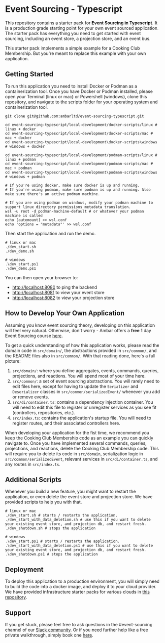 # Event Sourcing - Typescript

This repository contains a starter pack for **Event Sourcing in Typescript.** It is a production grade starting point 
for your own event sourced application. The starter pack has everything you need to get started with event sourcing, 
including an event store, a projection store, and an event bus.

This starter pack implements a simple example for a Cooking Club Membership. But you're meant to replace this example
with your own application. 

## Getting Started

To run this application you need to install Docker or Podman as a containerization tool. 
Once you have Docker or Podman installed, please open your Terminal (linux or mac) or 
Powershell (windows), clone this repository, and navigate to the scripts folder for 
your operating system and containerization tool. 

```
git clone git@github.com:ambarltd/event-sourcing-typescript.git

cd event-sourcing-typescript/local-development/docker-scripts/linux # linux + docker
cd event-sourcing-typescript/local-development/docker-scripts/mac # mac + docker
cd event-sourcing-typescript\local-development\docker-scripts\windows  # windows + docker

cd event-sourcing-typescript/local-development/podman-scripts/linux # linux + podman
cd event-sourcing-typescript/local-development/podman-scripts/mac # mac + podman
cd event-sourcing-typescript\local-development\podman-scripts\windows  # windows + podman

# If you're using docker, make sure docker is up and running.
# If you're using podman, make sure podman is up and running. Also make sure there's an active podman machine.

# If you are using podman on windows, modify your podman machine to support linux directory permissions metadata translation.
wsl -u root -d podman-machine-default # or whatever your podman machine is called
echo [automount] >> wsl.conf
echo 'options = "metadata"' >> wsl.conf
```

Then start the application and run the demo.

```
# linux or mac
./dev_start.sh 
./dev_demo.sh

# windows
.\dev_start.ps1
.\dev_demo.ps1
```

You can then open your browser to:
- [http://localhost:8080](http://localhost:8080) to ping the backend
- [http://localhost:8081](http://localhost:8081) to view your event store
- [http://localhost:8082](http://localhost:8082) to view your projection store

## How to Develop Your Own Application

Assuming you know event sourcing theory, developing on this application will feel very natural. Otherwise, don't worry - Ambar offers a **free** 1 day Event Sourcing course [here](https://ambar.cloud/event-sourcing-one-day-course). 

To get a quick understanding of how this application works, please read the domain code in `src/domain/`, the abstractions provided in `src/common/`, and the README files also in `src/common/`. With that reading done, here's a full picture:

1. `src/domain/`: where you define aggregates, events, commands, queries, projections, and reactions. You will spend most of your time here.
2. `src/common/`: a set of event sourcing abstractions. You will rarely need to edit files here, except for having to update the `Serializer` and `Deserializer` classes in `src/common/serializedEvent/` whenever you add or remove events.
3. `src/di/container.ts`: contains a dependency injection container. You will need to edit this file to register or unregister services as you see fit (controllers, repositories, etc.). 
4. `src/index.ts`: contains the application's startup file. You will need to register routes, and their associated controllers here.

When developing your application for the fist time, we recommend you keep the Cooking Club Membership code as an example you can quickly navigate to. Once you have implemented several commands, queries, projections, and reactions, delete the Cooking Club Membership code. This will require you to delete its code in `src/domain`, serialization logic in `src/common/serializedEvent`, relevant services in `src/di/container.ts`, and any routes in `src/index.ts`.

## Additional Scripts

Whenever you build a new feature, you might want to restart the application, or even delete the event store and projection
store. We have provided scripts to help you with that.

```
# linux or mac
./dev_start.sh # starts / restarts the application.
./dev_start_with_data_deletion.sh # use this if you want to delete your existing event store, and projection db, and restart fresh.
./dev_shutdown.sh # stops the application

# windows
.\dev_start.ps1 # starts / restarts the application.
.\dev_start_with_data_deletion.ps1 # use this if you want to delete your existing event store, and projection db, and restart fresh.
.\dev_shutdown.ps1 # stops the application
```

## Deployment

To deploy this application to a production environment, you will simply need to build the code into a docker image,
and deploy it to your cloud provider. We have provided infrastructure starter packs for various clouds in [this repository](https://github.com/ambarltd/event-sourcing-cloud-starter-packs).

## Support

If you get stuck, please feel free to ask questions in the #event-sourcing channel of our [Slack community](https://www.launchpass.com/ambar). 
Or if you need further help like a free private walkthrough, simply book one [here](https://calendly.com/luis-ambar).

